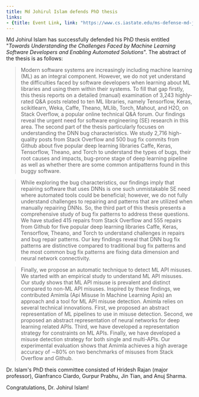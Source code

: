 ```yaml
---
title: Md Johirul Islam defends PhD thesis
links:
- {title: Event Link, link: "https://www.cs.iastate.edu/ms-defense-md-johirul-islam" }
---
```




Md Johirul Islam has successfully defended his PhD thesis entitled 
"*Towards Understanding the Challenges Faced by Machine Learning Software Developers and Enabling Automated Solutions*".
The abstract of the thesis is as follows:

>Modern software systems are increasingly including machine learning (ML) as an integral component. However, we do not yet understand the difficulties faced by software developers when learning about ML libraries and using them within their systems. To fill that gap firstly, this thesis reports on a detailed (manual) examination of 3,243 highly-rated Q&A posts related to ten ML libraries, namely Tensorflow, Keras, scikitlearn, Weka, Caffe, Theano, MLlib, Torch, Mahout, and H2O, on Stack Overflow, a popular online technical Q&A forum. Our findings reveal the urgent need for software engineering (SE) research in this area. The second part of the thesis particularly focuses on understanding the DNN bug characteristics. We study 2,716 high-quality posts from Stack Overflow and 500 bug fix commits from Github about five popular  deep learning libraries Caffe, Keras, Tensorflow, Theano, and Torch to understand the types of bugs, their root causes and impacts, bug-prone stage of deep learning pipeline as well as whether there are some common antipatterns found in this buggy software.

>While exploring the bug characteristics, our findings imply that repairing software that uses DNNs is one such unmistakable SE need where automated tools could be beneficial; however, we do not fully understand challenges to repairing and patterns that are utilized when manually repairing DNNs. So, the third part of this thesis presents a comprehensive study of bug fix patterns to address these questions. We have studied 415 repairs from Stack Overflow and 555 repairs from Github for five popular deep learning libraries Caffe, Keras, Tensorflow, Theano, and Torch to understand challenges in repairs and bug repair patterns. Our key findings reveal that DNN bug fix patterns are distinctive compared to traditional bug fix patterns and the most common bug fix patterns are fixing data dimension and neural network connectivity.

>Finally, we propose an automatic technique to detect ML API misuses. We started with an empirical study to understand ML API misuses. Our study shows that ML API misuse is prevalent and distinct compared to non-ML API misuses. Inspired by these findings, we contributed Amimla (Api Misuse In Machine Learning Apis) an approach and a tool for ML API misuse detection. Amimla relies on several technical innovations. First, we proposed an abstract representation of ML pipelines to use in misuse detection. Second, we proposed an abstract representation of neural networks for deep learning related APIs. Third, we have developed a representation strategy for constraints on ML APIs. Finally, we have developed a misuse detection strategy for both single and multi-APIs. Our experimental evaluation shows that Amimla achieves a high average accuracy of ∼80% on two benchmarks of misuses from Stack Overflow and Github. 
</EM>

Dr. Islam's PhD theis committee consisted of Hridesh Rajan (major professor), Gianfranco Ciardo, Gurpur Prabhu, Jin Tian, and Anuj Sharma.

Congratulations, Dr. Johirul Islam!

